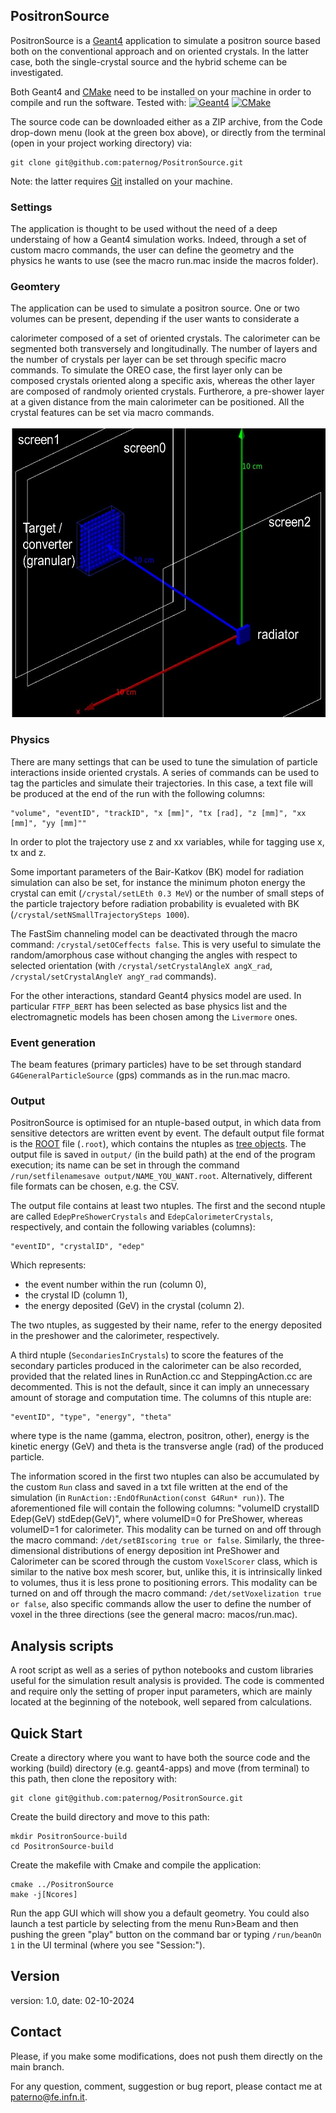 ## PositronSource
PositronSource is a [Geant4](http://www.geant4.org/geant4/) application to simulate a positron source based both on the conventional approach and on oriented crystals. In the latter case, both the single-crystal source and the hybrid scheme can be investigated. 

Both Geant4 and [CMake](https://cmake.org/) need to be installed on your machine in order to compile and run the software.
Tested with:
[![Geant4](https://img.shields.io/badge/Geant4-11.02.p01-blue.svg)](https://geant4.web.cern.ch/) [![CMake](https://img.shields.io/badge/CMake-3.22.1-blue.svg)](https://cmake.org/)

The source code can be downloaded either as a ZIP archive, from the Code drop-down menu (look at the green box above), or directly from the terminal (open in your project working directory) via:
```
git clone git@github.com:paternog/PositronSource.git
```
Note: the latter requires [Git](https://git-scm.com/) installed on your machine.

### Settings
The application is thought to be used without the need of a deep understaing of how a Geant4 simulation works. Indeed, through a set of custom macro commands, the user can define the geometry and the physics he wants to use (see the macro run.mac inside the macros folder). 

### Geomtery
The application can be used to simulate a positron source. One or two volumes can be present, depending if the user wants to considerate a 

calorimeter composed of a set of oriented crystals. The calorimeter can be segmented both transversely and longitudinally. The number of layers and the number of crystals per layer can be set through specific macro commands. To simulate the OREO case, the first layer only can be composed crystals oriented along a specific axis, whereas the other layer are composed of randmoly oriented crystals. Furtherore, a pre-shower layer at a given distance from the main calorimeter can be positioned. All the crystal features can be set via macro commands. 

<p align="center">
    <img src="./readme_pics/geom.png" alt="" width="990" height="465">
</p>

### Physics
There are many settings that can be used to tune the simulation of particle interactions inside oriented crystals.
A series of commands can be used to tag the particles and simulate their trajectories. In this case, a text file will be produced at the end of the run with the following columns:
```
"volume", "eventID", "trackID", "x [mm]", "tx [rad], "z [mm]", "xx [mm]", "yy [mm]""
```
In order to plot the trajectory use z and xx variables, while for tagging use x, tx and z.

Some important parameters of the Bair-Katkov (BK) model for radiation simulation can also be set, for instance the minimum photon energy the crystal can emit (`/crystal/setLEth 0.3 MeV`) or the number of small steps of the particle trajectory before radiation probability is evualeted with BK (`/crystal/setNSmallTrajectorySteps 1000`).

The FastSim channeling model can be deactivated through the macro command: `/crystal/setOCeffects false`. This is very useful to simulate the random/amorphous case without changing the angles with respect to selected orientation (with `/crystal/setCrystalAngleX angX_rad`, `/crystal/setCrystalAngleY angY_rad` commands).

For the other interactions, standard Geant4 physics model are used. In particular `FTFP_BERT` has been selected as base physics list and the electromagnetic models has been chosen among the `Livermore` ones.

### Event generation
The beam features (primary particles) have to be set through standard `G4GeneralParticleSource` (gps) commands as in the run.mac macro.

### Output
PositronSource is optimised for an ntuple-based output, in which data from sensitive detectors are written event by event. The default output file format is the [ROOT](https://root.cern/) file (`.root`), which contains the ntuples as [tree objects](https://root.cern.ch/doc/master/classTTree.html). The output file is saved in `output/` (in the build path) at the end of the program execution; its name can be set in through the command `/run/setfilenamesave output/NAME_YOU_WANT.root`. Alternatively, different file formats can be chosen, e.g. the CSV. 

The output file contains at least two ntuples. The first and the second ntuple are called `EdepPreShowerCrystals` and `EdepCalorimeterCrystals`, respectively, and contain the following variables (columns):
```
"eventID", "crystalID", "edep" 
```
Which represents:
- the event number within the run (column 0),
- the crystal ID (column 1),
- the energy deposited (GeV) in the crystal (column 2).

The two ntuples, as suggested by their name, refer to the energy deposited in the preshower and the calorimeter, respectively.

A third ntuple (`SecondariesInCrystals`) to score the features of the secondary particles produced in the calorimeter can be also recorded, provided that the related lines in RunAction.cc and SteppingAction.cc are decommented. This is not the default, since it can imply an unnecessary amount of storage and computation time. The columns of this ntuple are:
```
"eventID", "type", "energy", "theta"
```
where type is the name (gamma, electron, positron, other), energy is the kinetic energy (GeV) and theta is the transverse angle (rad) of the produced particle.

The information scored in the first two ntuples can also be accumulated by the custom `Run` class and saved in a txt file written at the end of the simulation (in `RunAction::EndOfRunAction(const G4Run* run)`). The aforementioned file will contain the following columns: "volumeID crystalID Edep(GeV) stdEdep(GeV)", where volumeID=0 for PreShower, whereas volumeID=1 for calorimeter. This modality can be turned on and off through the macro command: `/det/setBIscoring true or false`. Similarly, the three-dimensional distributions of energy deposition int PreShower and Calorimeter can be scored through the custom `VoxelScorer` class, which is similar to the native box mesh scorer, but, unlike this, it is intrinsically linked to volumes, thus it is less prone to positioning errors. This modality can be turned on and off through the macro command: `/det/setVoxelization true or false`, also specific commands allow the user to define the number of voxel in the three directions (see the general macro: macos/run.mac).

## Analysis scripts
A root script as well as a series of python notebooks and custom libraries useful for the simulation result analysis is provided. The code is commented and require only the setting of proper input parameters, which are mainly located at the beginning of the notebook, well separed from calculations. 

## Quick Start
Create a directory where you want to have both the source code and the working (build) directory (e.g. geant4-apps) and move (from terminal) to this path, then clone the repository with:
```
git clone git@github.com:paternog/PositronSource.git
```
Create the build directory and move to this path:
```
mkdir PositronSource-build
cd PositronSource-build
```
Create the makefile with Cmake and compile the application:
```
cmake ../PositronSource
make -j[Ncores]
```
Run the app GUI which will show you a default geometry. You could also launch a test particle by selecting from the menu Run>Beam and then pushing the green "play" button on the command bar or typing `/run/beanOn 1` in the UI terminal (where you see "Session:").

## Version
version: 1.0,
date: 02-10-2024

## Contact
Please, if you make some modifications, does not push them directly on the main branch.

For any question, comment, suggestion or bug report, please contact me at <paterno@fe.infn.it>. 
